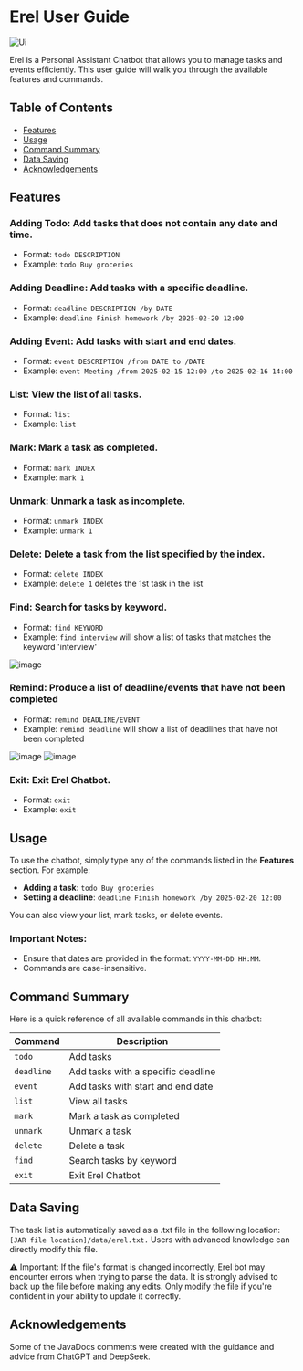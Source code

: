# Erel User Guide

![Ui](https://github.com/user-attachments/assets/b49c8f6d-7919-4bab-b1c4-427c2911ba54)

Erel is a Personal Assistant Chatbot that allows you to manage tasks and events efficiently. This user guide will walk you through the available features and commands.

## Table of Contents
- [Features](#features)
- [Usage](#usage)
- [Command Summary](#command-summary)
- [Data Saving](#data-saving)
- [Acknowledgements](#acknowledgements)


## Features
### **Adding Todo**: Add tasks that does not contain any date and time.
  - Format: `todo DESCRIPTION`
  - Example: `todo Buy groceries`

### **Adding Deadline**: Add tasks with a specific deadline.
  - Format: `deadline DESCRIPTION /by DATE`
  - Example: `deadline Finish homework /by 2025-02-20 12:00`

### **Adding Event**: Add tasks with start and end dates.
  - Format: `event DESCRIPTION /from DATE to /DATE`
  - Example: `event Meeting /from 2025-02-15 12:00 /to 2025-02-16 14:00`

### **List**: View the list of all tasks.
  - Format: `list`
  - Example: `list`

### **Mark**: Mark a task as completed.
  - Format: `mark INDEX`
  - Example: `mark 1`

### **Unmark**: Unmark a task as incomplete.
  - Format: `unmark INDEX`
  - Example: `unmark 1`

### **Delete**: Delete a task from the list specified by the index.
  - Format: `delete INDEX`
  - Example: `delete 1` deletes the 1st task in the list

### **Find**: Search for tasks by keyword.
  - Format: `find KEYWORD`
  - Example: `find interview` will show a list of tasks that matches the keyword 'interview'

![image](https://github.com/user-attachments/assets/da2dcf60-d9ec-4340-b283-18ba8b9741f0)

### **Remind**: Produce a list of deadline/events that have not been completed
  - Format: `remind DEADLINE/EVENT`
  - Example: `remind deadline` will show a list of deadlines that have not been completed

![image](https://github.com/user-attachments/assets/76c03cad-65df-42c2-8de6-4d8e6a82d29d)
![image](https://github.com/user-attachments/assets/343498af-0fed-4b74-9861-158a791f120b)

### **Exit**: Exit Erel Chatbot.
  - Format: `exit`
  - Example: `exit`

## Usage

To use the chatbot, simply type any of the commands listed in the **Features** section. For example:

- **Adding a task**: `todo Buy groceries`
- **Setting a deadline**: `deadline Finish homework /by 2025-02-20 12:00`
  
You can also view your list, mark tasks, or delete events.

### Important Notes:
- Ensure that dates are provided in the format: `YYYY-MM-DD HH:MM`.
- Commands are case-insensitive.

## Command Summary
Here is a quick reference of all available commands in this chatbot:

| Command   | Description                                 |
|-----------|---------------------------------------------|
| `todo`    | Add tasks                                   |
| `deadline`| Add tasks with a specific deadline          |
| `event`   | Add tasks with start and end date           |
| `list`    | View all tasks                              |
| `mark`    | Mark a task as completed                    |
| `unmark`  | Unmark a task                               |
| `delete`  | Delete a task                               |
| `find`    | Search tasks by keyword                     |
| `exit`    | Exit Erel Chatbot                           |


## Data Saving
The task list is automatically saved as a .txt file in the following location: `[JAR file location]/data/erel.txt.` Users with advanced knowledge can directly modify this file.

⚠️ Important: If the file's format is changed incorrectly, Erel bot may encounter errors when trying to parse the data. It is strongly advised to back up the file before making any edits. Only modify the file if you're confident in your ability to update it correctly.

## Acknowledgements
Some of the JavaDocs comments were created with the guidance and advice from ChatGPT and DeepSeek.
